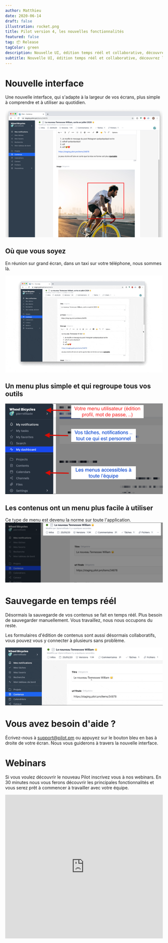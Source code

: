 ```yaml
---
author: Matthieu
date: 2020-06-14
draft: false
illustration: rocket.png
title: Pilot version 4, les nouvelles fonctionnalités 
featured: false
tag: 📦 Release
tagColor: green
description: Nouvelle UI, édition temps réél et collaborative, découvrez le nouveau Pilot. 
subtitle: Nouvelle UI, édition temps réél et collaborative, découvrez le nouveau Pilot. 
---
```

# Nouvelle interface

Une nouvelle interface, qui s'adapte à la largeur de vos écrans, plus simple à comprendre et à utiliser au quotidien.

![ui.png](ui.png)

## Où que vous soyez

En réunion sur grand écran, dans un taxi sur votre téléphone, nous sommes là.

![responsive.gif](responsive.gif)

## Un menu plus simple et qui regroupe tous vos outils
![newmenu.png](newmenu.png)

## Les contenus ont un menu plus facile à utiliser
Ce type de menu est devenu la norme sur toute l'application.
![itemmenu.png](itemmenu.png)

# Sauvegarde en temps réél

Désormais la sauvegarde de vos contenus se fait en temps réél. Plus besoin de sauvegarder manuellement. Vous travaillez, nous nous occupons du reste.

Les formulaires d'édition de contenus sont aussi désormais collaboratifs, vous pouvez vous y connecter à plusieurs sans problème.

![realtime.gif](realtime.gif)

# Vous avez besoin d'aide ?

Écrivez-nous à support@pilot.pm ou appuyez sur le bouton bleu en bas à droite de votre écran. Nous vous guiderons à travers la nouvelle interface.

# Webinars

Si vous voulez découvrir le nouveau Pilot inscrivez vous à nos webinars. En 30 minutes nous vous ferons découvrir les principales fonctionnalités et vous serez prêt à commencer à travailler avec votre équipe.

<iframe width="100%" height="460" frameborder="0" src="https://app.livestorm.co/p/b155b680-1f96-435f-b270-e4c89350a24e/form" title="Pilot : Tout comprendre pour rejoindre rapidement une équipe existante | Pilotpm"></iframe>